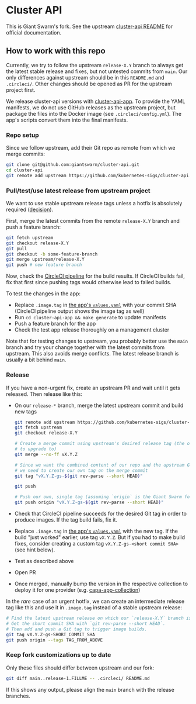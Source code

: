 # Cluster API

This is Giant Swarm's fork. See the upstream [cluster-api README](https://github.com/kubernetes-sigs/cluster-api/blob/main/README.md) for official documentation.

## How to work with this repo

Currently, we try to follow the upstream `release-X.Y` branch to always get the latest stable release and fixes, but not untested commits from `main`. Our only differences against upstream should be in this `README.md` and `.circleci/`. Other changes should be opened as PR for the upstream project first.

We release cluster-api versions with [cluster-api-app](https://github.com/giantswarm/cluster-api-app/). To provide the YAML manifests, we do not use GitHub releases as the upstream project, but package the files into the Docker image (see `.circleci/config.yml`). The app's scripts convert them into the final manifests.

### Repo setup

Since we follow upstream, add their Git repo as remote from which we merge commits:

```sh
git clone git@github.com:giantswarm/cluster-api.git
cd cluster-api
git remote add upstream https://github.com/kubernetes-sigs/cluster-api.git
```

### Pull/test/use latest release from upstream project

We want to use stable upstream release tags unless a hotfix is absolutely required ([decision](https://intranet.giantswarm.io/docs/product/pdr/010_fork_management/)).

First, merge the latest commits from the remote `release-X.Y` branch and push a feature branch:

```sh
git fetch upstream
git checkout release-X.Y
git pull
git checkout -b some-feature-branch
git merge upstream/release-X.Y
git push # new feature branch
```

Now, check the [CircleCI pipeline](https://app.circleci.com/pipelines/github/giantswarm/cluster-api) for the build results. If CircleCI builds fail, fix that first since pushing tags would otherwise lead to failed builds.

To test the changes in the app:

- Replace `.image.tag` in [the app's `values.yaml`](https://github.com/giantswarm/cluster-api-app/blob/master/helm/cluster-api/values.yaml) with your commit SHA (CircleCI pipeline output shows the image tag as well)
- Run `cd cluster-api-app && make generate` to update manifests
- Push a feature branch for the app
- Check the test app release thoroughly on a management cluster

Note that for testing changes to upstream, you probably better use the `main` branch and try your change together with the latest commits from upstream. This also avoids merge conflicts. The latest release branch is usually a bit behind `main`.

### Release

If you have a non-urgent fix, create an upstream PR and wait until it gets released. Then release like this:

- On our `release-*` branch, merge the latest upstream commit and build new tags

  ```sh
  git remote add upstream https://github.com/kubernetes-sigs/cluster-api.git
  git fetch upstream
  git checkout release-X.Y

  # Create a merge commit using upstream's desired release tag (the one we want
  # to upgrade to)
  git merge --no-ff vX.Y.Z

  # Since we want the combined content of our repo and the upstream Git tag,
  # we need to create our own tag on the merge commit
  git tag "vX.Y.Z-gs-$(git rev-parse --short HEAD)"

  git push

  # Push our own, single tag (assuming `origin` is the Giant Swarm fork)
  git push origin "vX.Y.Z-gs-$(git rev-parse --short HEAD)"
  ```

- Check that CircleCI pipeline succeeds for the desired Git tag in order to produce images. If the tag build fails, fix it.
- Replace `.image.tag` in [the app's `values.yaml`](https://github.com/giantswarm/cluster-api-app/blob/master/helm/cluster-api/values.yaml) with the new tag. If the build "just worked" earlier, use tag `vX.Y.Z`. But if you had to make build fixes, consider creating a custom tag `vX.Y.Z-gs-<short commit SHA>` (see hint below).
- Test as described above
- Open PR
- Once merged, manually bump the version in the respective collection to deploy it for one provider (e.g. [capa-app-collection](https://github.com/giantswarm/capa-app-collection/))

In the _rare_ case of an urgent hotfix, we can create an intermediate release tag like this and use it in `.image.tag` instead of a stable upstream release:

```sh
# Find the latest upstream release on which our `release-X.Y` branch is based.
# Get the short commit SHA with `git rev-parse --short HEAD`.
# Then add and push a Git tag to trigger image builds.
git tag vX.Y.Z-gs-SHORT_COMMIT_SHA
git push origin --tags TAG_FROM_ABOVE
```

### Keep fork customizations up to date

Only these files should differ between upstream and our fork:

```sh
git diff main..release-1.FILLME -- .circleci/ README.md
```

If this shows any output, please align the `main` branch with the release branches.
